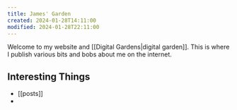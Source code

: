 ```yaml
---
title: James' Garden
created: 2024-01-28T14:11:00
modified: 2024-01-28T22:11:00
---
```

Welcome to my website and [[Digital Gardens|digital garden]]. This is where I publish various bits and bobs about me on the internet.

## Interesting Things

- [[posts]]
- 